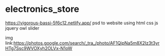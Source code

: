 # electronics_store
https://vigorous-bassi-5f6c12.netlify.app/
psd to website using html css js jquery owl slider

img link:https://photos.google.com/search/_tra_/photo/AF1QipNa5m8X2Iz3t3yrHTg7Ssc9WVOXyh2OLVx-N1oW
